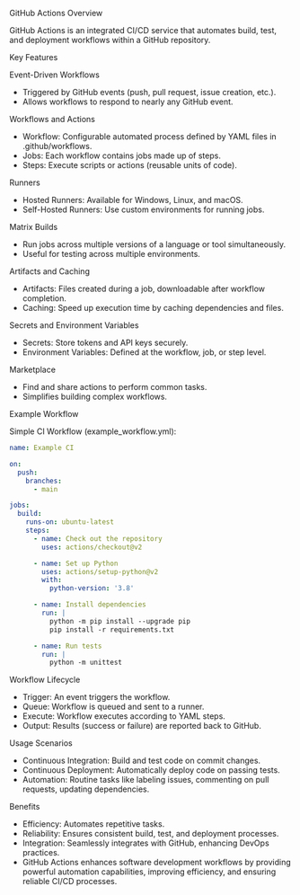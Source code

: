 GitHub Actions Overview

GitHub Actions is an integrated CI/CD service that automates build, test, and deployment workflows within a GitHub repository.

Key Features

Event-Driven Workflows
- Triggered by GitHub events (push, pull request, issue creation, etc.).
- Allows workflows to respond to nearly any GitHub event.

Workflows and Actions
- Workflow: Configurable automated process defined by YAML files in .github/workflows.
- Jobs: Each workflow contains jobs made up of steps.
- Steps: Execute scripts or actions (reusable units of code).

Runners
- Hosted Runners: Available for Windows, Linux, and macOS.
- Self-Hosted Runners: Use custom environments for running jobs.

Matrix Builds
- Run jobs across multiple versions of a language or tool simultaneously.
- Useful for testing across multiple environments.

Artifacts and Caching
- Artifacts: Files created during a job, downloadable after workflow completion.
- Caching: Speed up execution time by caching dependencies and files.

Secrets and Environment Variables
- Secrets: Store tokens and API keys securely.
- Environment Variables: Defined at the workflow, job, or step level.

Marketplace
- Find and share actions to perform common tasks.
- Simplifies building complex workflows.

Example Workflow

Simple CI Workflow (example_workflow.yml):

```yaml
name: Example CI

on:
  push:
    branches:
      - main

jobs:
  build:
    runs-on: ubuntu-latest
    steps:
      - name: Check out the repository
        uses: actions/checkout@v2

      - name: Set up Python
        uses: actions/setup-python@v2
        with:
          python-version: '3.8'

      - name: Install dependencies
        run: |
          python -m pip install --upgrade pip
          pip install -r requirements.txt

      - name: Run tests
        run: |
          python -m unittest
``` 


Workflow Lifecycle
- Trigger: An event triggers the workflow.
- Queue: Workflow is queued and sent to a runner.
- Execute: Workflow executes according to YAML steps.
- Output: Results (success or failure) are reported back to GitHub.

Usage Scenarios
- Continuous Integration: Build and test code on commit changes.
- Continuous Deployment: Automatically deploy code on passing tests.
- Automation: Routine tasks like labeling issues, commenting on pull requests, updating dependencies.

Benefits
- Efficiency: Automates repetitive tasks.
- Reliability: Ensures consistent build, test, and deployment processes.
- Integration: Seamlessly integrates with GitHub, enhancing DevOps practices.
- GitHub Actions enhances software development workflows by providing powerful automation capabilities, improving efficiency, and ensuring reliable CI/CD processes.